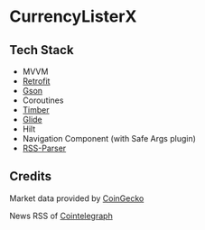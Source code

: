 # CurrencyListerX

## Tech Stack
- MVVM
- [Retrofit](https://github.com/square/retrofit)
- [Gson](https://github.com/google/gson)
- Coroutines
- [Timber](https://github.com/JakeWharton/timber)
- [Glide](https://github.com/bumptech/glide)
- Hilt
- Navigation Component (with Safe Args plugin)
- [RSS-Parser](https://github.com/prof18/RSS-Parser)

## Credits
Market data provided by [CoinGecko](https://www.coingecko.com/en/api)

News RSS of [Cointelegraph](https://cointelegraph.com/rss-feeds)
